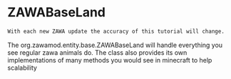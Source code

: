 # ZAWABaseLand
```diff
With each new ZAWA update the accuracy of this tutorial will change.
```

The org.zawamod.entity.base.ZAWABaseLand will handle everything you see regular zawa animals do. The class also provides its own implementations of many methods you would see in minecraft to help scalability

## 


